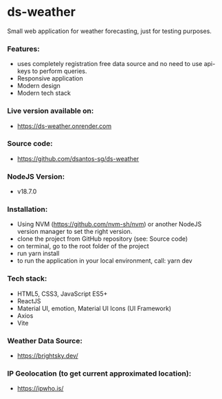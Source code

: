 # ds-weather
Small web application for weather forecasting, just for testing purposes.

### Features:
- uses completely registration free data source and no need to use api-keys to perform queries.
- Responsive application
- Modern design
- Modern tech stack

### Live version available on:
- https://ds-weather.onrender.com


### Source code:
- https://github.com/dsantos-sg/ds-weather

### NodeJS Version:
- v18.7.0

### Installation:
- Using NVM (https://github.com/nvm-sh/nvm) or another NodeJS version manager to set the right version.
- clone the project from GitHub repository (see: Source code)
- on terminal, go to the root folder of the project
- run yarn install
- to run the application in your local environment, call: yarn dev


### Tech stack:
- HTML5, CSS3, JavaScript ES5+
- ReactJS
- Material UI, emotion, Material UI Icons (UI Framework)
- Axios
- Vite

### Weather Data Source:
- https://brightsky.dev/

### IP Geolocation (to get current approximated location):
- https://ipwho.is/



